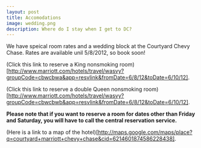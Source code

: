```yaml
---
layout: post
title: Accomodations
image: wedding.png
description: Where do I stay when I get to DC?
---
```


We have speical room rates and a wedding block at the Courtyard Chevy Chase. Rates are available unil 5/8/2012, so book soon!

(Click this link to reserve a King nonsmoking room)[http://www.marriott.com/hotels/travel/wasvy?groupCode=cbwcbwa&app=resvlink&fromDate=6/8/12&toDate=6/10/12].

(Click this link to reserve a double Queen nonsmoking room)[http://www.marriott.com/hotels/travel/wasvy?groupCode=cbwcbwb&app=resvlink&fromDate=6/8/12&toDate=6/10/12].

**Please note that if you want to reserve a room for dates other than Friday and Saturday, you will have to call the central reservation service.**

(Here is a link to a map of the hotel)[http://maps.google.com/maps/place?q=courtyard+marriott+chevy+chase&cid=6214601874586228438].